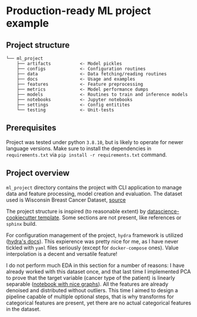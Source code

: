 # __Production-ready ML project example__

## __Project structure__

```
└── ml_project
    ├── artifacts           <- Model pickles
    ├── configs             <- Configuration routines
    ├── data                <- Data fetching/reading routines
    ├── docs                <- Usage and examples
    ├── features            <- Feature preprocessing
    ├── metrics             <- Model performance dumps
    ├── models              <- Routines to train and inference models
    ├── notebooks           <- Jupyter notebooks
    ├── settings            <- Config entitites
    └── testing             <- Unit-tests
```

## __Prerequisites__

Project was tested under python `3.8.10`, but is likely to operate
for newer language versions.
Make sure to install the dependencies in `requirements.txt` via `pip install -r requirements.txt` command.

## __Project overview__
`ml_project` directory contains the project with CLI application to manage data and feature processing, model creation and evaluation. The dataset used is Wisconsin Breast Cancer Dataset, [source](https://archive.ics.uci.edu/ml/datasets/Breast+Cancer+Wisconsin+(Diagnostic))

The project structure is inspired (to reasonable extent) by [datascience-cookiecutter template](https://drivendata.github.io/cookiecutter-data-science/). Some sections are not present, like references or `sphinx` build.

For configuration management of the project, `hydra` framework is utilized ([hydra's docs](https://hydra.cc/)). This expierence was pretty nice for me, as I have never tickled with `yaml` files seriously (except for `docker-compose` ones). Value interpolation is a decent and versatile feature!

I do not perform much EDA in this section for a number of reasons: I have already worked with this dataset once, and that last time I implemented PCA to prove
that the target variable (cancer type of the patient) is linearly separable ([notebook with nice graphs](https://colab.research.google.com/github/sudotouchwoman/math-misc/blob/main/notebooks/PCA-and-graph-clustering.ipynb)). All the features are already denoised and distributed without outliers. This time I aimed to design a pipeline capable of multiple optional steps, that is why transforms for categorical features are present, yet there are no actual categorical features in the dataset.
